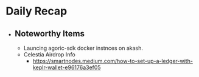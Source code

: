 # Daily Recap
- ## Noteworthy Items
	- Launcing agoric-sdk docker instnces on akash.
	- Celestia Airdrop Info
		- https://smartnodes.medium.com/how-to-set-up-a-ledger-with-keplr-wallet-e96176a3ef05